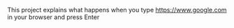 This project explains what happens when you type https://www.google.com in your browser and press Enter
